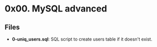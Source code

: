 # 0x00. MySQL advanced
## Files
- **0-uniq_users.sql**: SQL script to create users table if it doesn't exist.
